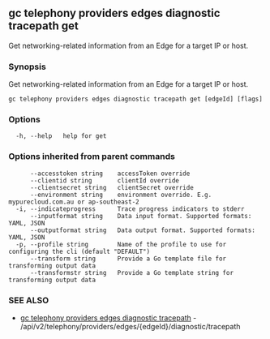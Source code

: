 ## gc telephony providers edges diagnostic tracepath get

Get networking-related information from an Edge for a target IP or host.

### Synopsis

Get networking-related information from an Edge for a target IP or host.

```
gc telephony providers edges diagnostic tracepath get [edgeId] [flags]
```

### Options

```
  -h, --help   help for get
```

### Options inherited from parent commands

```
      --accesstoken string    accessToken override
      --clientid string       clientId override
      --clientsecret string   clientSecret override
      --environment string    environment override. E.g. mypurecloud.com.au or ap-southeast-2
  -i, --indicateprogress      Trace progress indicators to stderr
      --inputformat string    Data input format. Supported formats: YAML, JSON
      --outputformat string   Data output format. Supported formats: YAML, JSON
  -p, --profile string        Name of the profile to use for configuring the cli (default "DEFAULT")
      --transform string      Provide a Go template file for transforming output data
      --transformstr string   Provide a Go template string for transforming output data
```

### SEE ALSO

* [gc telephony providers edges diagnostic tracepath](gc_telephony_providers_edges_diagnostic_tracepath.html)	 - /api/v2/telephony/providers/edges/{edgeId}/diagnostic/tracepath


